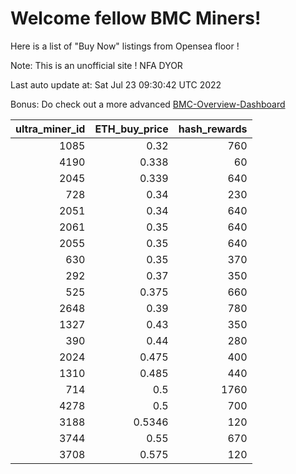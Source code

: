 # Welcome fellow BMC Miners!
Here is a list of "Buy Now" listings from Opensea floor !

Note: This is an unofficial site ! NFA DYOR

Last auto update at: Sat Jul 23 09:30:42 UTC 2022

Bonus: Do check out a more advanced [BMC-Overview-Dashboard](https://dune.com/defifunk/BMC-Overview-Dashboard)


|   ultra_miner_id |   ETH_buy_price |   hash_rewards |
|-----------------:|----------------:|---------------:|
|             1085 |          0.32   |            760 |
|             4190 |          0.338  |             60 |
|             2045 |          0.339  |            640 |
|              728 |          0.34   |            230 |
|             2051 |          0.34   |            640 |
|             2061 |          0.35   |            640 |
|             2055 |          0.35   |            640 |
|              630 |          0.35   |            370 |
|              292 |          0.37   |            350 |
|              525 |          0.375  |            660 |
|             2648 |          0.39   |            780 |
|             1327 |          0.43   |            350 |
|              390 |          0.44   |            280 |
|             2024 |          0.475  |            400 |
|             1310 |          0.485  |            440 |
|              714 |          0.5    |           1760 |
|             4278 |          0.5    |            700 |
|             3188 |          0.5346 |            120 |
|             3744 |          0.55   |            670 |
|             3708 |          0.575  |            120 |